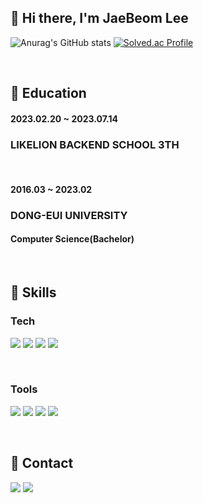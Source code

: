 ## 👋 Hi there, I'm JaeBeom Lee

<!--
**Genie16-github/Genie16-github** is a ✨ _special_ ✨ repository because its `README.md` (this file) appears on your GitHub profile.

Here are some ideas to get you started:

- 🔭 I’m currently working on ...
- 🌱 I’m currently learning ...
- 👯 I’m looking to collaborate on ...
- 🤔 I’m looking for help with ...
- 💬 Ask me about ...
- 📫 How to reach me: ...
- 😄 Pronouns: ...
- ⚡ Fun fact: ...
-->
![Anurag's GitHub stats](https://github-readme-stats.vercel.app/api?username=Genie16-github&show_icons=true&theme=radical) [![Solved.ac Profile](http://mazassumnida.wtf/api/v2/generate_badge?boj=nicecue3)](https://solved.ac/nicecue3/) 

<br/>

## :seedling: Education
#### 2023.02.20 ~ 2023.07.14
### **LIKELION BACKEND SCHOOL 3TH**

<br/>

#### 2016.03 ~ 2023.02
### **DONG-EUI UNIVERSITY**
#### Computer Science(Bachelor)

<br/>

## :muscle: Skills
### Tech
<img src="https://img.shields.io/badge/Java-007396?style=flat-square&logo=Java&logoColor=white"/> <img src="https://img.shields.io/badge/SpringBoot-6DB33F?style=flat-square&logo=SpringBoot&logoColor=white"/> <img src="https://img.shields.io/badge/Python-3766AB?style=flat-square&logo=Python&logoColor=white"/> <img src="https://img.shields.io/badge/MySQL-4479A1?style=flat-square&logo=MySQL&logoColor=white"/>

<br/>

### Tools
<img src="https://img.shields.io/badge/IntelliJ IDEA-0052CC?style=flat-square&logo=IntelliJ IDEA&logoColor=black"/> <img src="https://img.shields.io/badge/Github-000000?style=flat-square&logo=Github&logoColor=white"/> <img src="https://img.shields.io/badge/Notion-FFFFFF?style=flat-square&logo=Notion&logoColor=black"/> <img src="https://img.shields.io/badge/Pycharm-1DA456?style=flat-square&logo=Pycharm&logoColor=white"/>

<br/>

## 🌈 Contact
<a href="https://97arty.tistory.com/" target="_blank"><img src="https://img.shields.io/badge/Tistory-000000?style=flat-square&logo=Tistory&logoColor=white"/></a> <a href="https://mail.google.com/mail/"><img src="https://img.shields.io/badge/Gmail-EA4335?style=flat-square&logo=Gmail&logoColor=white"/></a>
